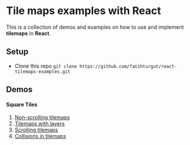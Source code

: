 # Tile maps examples with React
This is a collection of demos and examples on how to use and implement **tilemaps** in **React**.

## Setup

- Clone this repo
  `git clone https://github.com/fatihturgut/react-tilemaps-examples.git`

## Demos
#### Square Tiles
1. [Non-scrolling tilemaps](https://github.com/fatihturgut/react-tilemaps-examples/tree/master/square/non-scrolling-tilemaps)
2. [Tilemaps with layers](https://github.com/fatihturgut/react-tilemaps-examples/tree/master/square/tilemaps-with-layers)
3. [Scrolling tilemaps](https://github.com/fatihturgut/react-tilemaps-examples/tree/master/square/scrolling-tilemaps)
4. [Collisions in tilemaps](https://github.com/fatihturgut/react-tilemaps-examples/tree/master/square/collisions-in-tilemaps)
